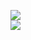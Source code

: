 [![](https://img.shields.io/badge/Made%20With-Github%20Spray-lightgrey.svg?style=for-the-badge&logo=github)](https://github.com/Annihil/github-spray#21807)  
[![](https://i.imgur.com/2DrTn0Z.gif)](https://github.com/Annihil/github-spray)